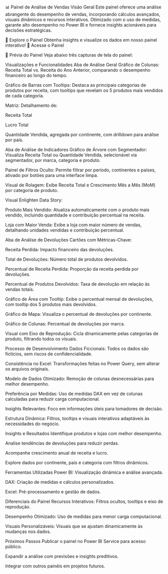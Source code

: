 📊 Painel de Análise de Vendas
Visão Geral
Este painel oferece uma análise abrangente do desempenho de vendas, incorporando cálculos avançados, visuais dinâmicos e recursos interativos. Otimizado com o uso de medidas, garante alto desempenho no Power BI e fornece insights acionáveis para decisões estratégicas.

🚀 Explore o Painel
Obtenha insights e visualize os dados em nosso painel interativo! 🔗 Acesse o Painel

📸 Prévia do Painel
Veja abaixo três capturas de tela do painel:


Visualizações e Funcionalidades
Aba de Análise Geral
Gráfico de Colunas: Receita Total vs. Receita do Ano Anterior, comparando o desempenho financeiro ao longo do tempo.

Gráfico de Barras com Tooltips: Destaca as principais categorias de produtos por receita, com tooltips que revelam os 5 produtos mais vendidos de cada categoria.

Matriz: Detalhamento de:

Receita Total

Lucro Total

Quantidade Vendida, agregada por continente, com drilldown para análise por país.

Aba de Análise de Indicadores
Gráfico de Árvore com Segmentador: Visualiza Receita Total ou Quantidade Vendida, selecionável via segmentador, por marca, categoria e produto.

Painel de Filtros Oculto: Permite filtrar por período, continentes e países, ativado por botões para uma interface limpa.

Visual de Rolagem: Exibe Receita Total e Crescimento Mês a Mês (MoM) por categoria de produto.

Visual Enlighten Data Story:

Produto Mais Vendido: Atualiza automaticamente com o produto mais vendido, incluindo quantidade e contribuição percentual na receita.

Loja com Maior Venda: Exibe a loja com maior número de vendas, detalhando unidades vendidas e contribuição percentual.

Aba de Análise de Devoluções
Cartões com Métricas-Chave:

Receita Perdida: Impacto financeiro das devoluções.

Total de Devoluções: Número total de produtos devolvidos.

Percentual de Receita Perdida: Proporção da receita perdida por devoluções.

Percentual de Produtos Devolvidos: Taxa de devolução em relação às vendas totais.

Gráfico de Área com Tooltip: Exibe o percentual mensal de devoluções, com tooltip dos 5 produtos mais devolvidos.

Gráfico de Mapa: Visualiza o percentual de devoluções por continente.

Gráfico de Colunas: Percentual de devoluções por marca.

Visual com Eixo de Reprodução: Cicla dinamicamente pelas categorias de produto, filtrando todos os visuais.

Processo de Desenvolvimento
Dados Ficcionais: Todos os dados são fictícios, sem riscos de confidencialidade.

Consistência no Excel: Transformações feitas no Power Query, sem alterar os arquivos originais.

Modelo de Dados Otimizado: Remoção de colunas desnecessárias para melhor desempenho.

Preferência por Medidas: Uso de medidas DAX em vez de colunas calculadas para reduzir carga computacional.

Insights Relevantes: Foco em informações úteis para tomadores de decisão.

Estrutura Dinâmica: Filtros, tooltips e visuais interativos adaptáveis às necessidades do negócio.

Insights e Resultados
Identifique produtos e lojas com melhor desempenho.

Analise tendências de devoluções para reduzir perdas.

Acompanhe crescimento anual de receita e lucro.

Explore dados por continente, país e categoria com filtros dinâmicos.

Ferramentas Utilizadas
Power BI: Visualização dinâmica e análise avançada.

DAX: Criação de medidas e cálculos personalizados.

Excel: Pré-processamento e gestão de dados.

Diferenciais do Painel
Recursos Interativos: Filtros ocultos, tooltips e eixo de reprodução.

Desempenho Otimizado: Uso de medidas para menor carga computacional.

Visuais Personalizáveis: Visuais que se ajustam dinamicamente às mudanças nos dados.

Próximos Passos
Publicar o painel no Power BI Service para acesso público.

Expandir a análise com previsões e insights preditivos.

Integrar com outros painéis em projetos futuros.
